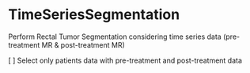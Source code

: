 # TimeSeriesSegmentation
Perform Rectal Tumor Segmentation considering time series data (pre-treatment MR &amp; post-treatment MR)

[ ] Select only patients data with pre-treatment and post-treatment data